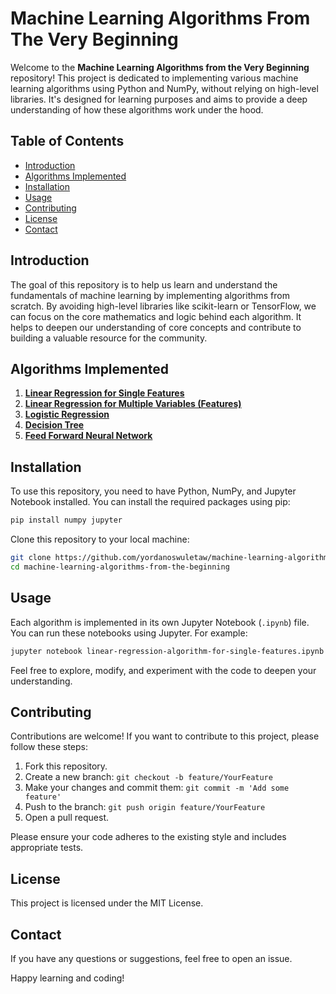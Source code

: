 # Machine Learning Algorithms From The Very Beginning

Welcome to the **Machine Learning Algorithms from the Very Beginning** repository! This project is dedicated to implementing various machine learning algorithms using Python and NumPy, without relying on high-level libraries. It's designed for learning purposes and aims to provide a deep understanding of how these algorithms work under the hood.

## Table of Contents

- [Introduction](#introduction)
- [Algorithms Implemented](#algorithms-implemented)
- [Installation](#installation)
- [Usage](#usage)
- [Contributing](#contributing)
- [License](#license)
- [Contact](#contact)

## Introduction

The goal of this repository is to help us learn and understand the fundamentals of machine learning by implementing algorithms from scratch. By avoiding high-level libraries like scikit-learn or TensorFlow, we can focus on the core mathematics and logic behind each algorithm. It helps to deepen our understanding of core concepts and contribute to building a valuable resource for the community.

## Algorithms Implemented

1. [**Linear Regression for Single Features**](https://github.com/yordanoswuletaw/machine-learning-algorithms-from-the-beginning/blob/main/linear-regression-algorithm-for-single-features.ipynb)
2. [**Linear Regression for Multiple Variables (Features)**](https://github.com/yordanoswuletaw/machine-learning-algorithms-from-the-beginning/blob/main/linear-regression-algorithm-for-multiple-features.ipynb)
3. [**Logistic Regression**](https://github.com/yordanoswuletaw/machine-learning-algorithms-from-the-beginning/blob/main/logistic-regression-algorithm.ipynb)
4. [**Decision Tree**](https://github.com/yordanoswuletaw/machine-learning-algorithms-from-the-beginning/blob/main/decision-tree.ipynb)
5. [**Feed Forward Neural Network**](https://github.com/yordanoswuletaw/machine-learning-algorithms-from-the-beginning/blob/main/feed-forward-neural-network.ipynb
)


## Installation

To use this repository, you need to have Python, NumPy, and Jupyter Notebook installed. You can install the required packages using pip:

```bash
pip install numpy jupyter
```

Clone this repository to your local machine:

```bash
git clone https://github.com/yordanoswuletaw/machine-learning-algorithms-from-the-beginning.git
cd machine-learning-algorithms-from-the-beginning
```

## Usage

Each algorithm is implemented in its own Jupyter Notebook (`.ipynb`) file. You can run these notebooks using Jupyter. For example:

```bash
jupyter notebook linear-regression-algorithm-for-single-features.ipynb
```

Feel free to explore, modify, and experiment with the code to deepen your understanding.

## Contributing

Contributions are welcome! If you want to contribute to this project, please follow these steps:

1. Fork this repository.
2. Create a new branch: `git checkout -b feature/YourFeature`
3. Make your changes and commit them: `git commit -m 'Add some feature'`
4. Push to the branch: `git push origin feature/YourFeature`
5. Open a pull request.

Please ensure your code adheres to the existing style and includes appropriate tests.

## License

This project is licensed under the MIT License.

## Contact

If you have any questions or suggestions, feel free to open an issue.

Happy learning and coding!
